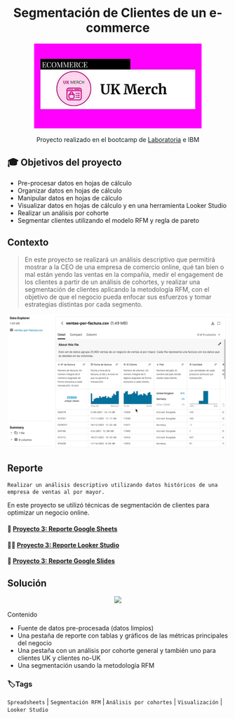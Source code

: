 <div align="center"> <h1> Segmentación de Clientes de un e-commerce </h1>  
  
![](/portada_2.jpg)
  
Proyecto realizado en el bootcamp de [Laboratoria](https://app.laboratoria.la/signup-and-login/) e IBM
</div>

## 🎓 Objetivos del proyecto

- Pre-procesar datos en hojas de cálculo
- Organizar datos en hojas de cálculo
- Manipular datos en hojas de cálculo
- Visualizar datos en hojas de cálculo y en una herramienta Looker Studio
- Realizar un análisis por cohorte
- Segmentar clientes utilizando el modelo RFM y regla de pareto

## Contexto

>En este proyecto se realizará un análisis descriptivo que permitirá mostrar a la CEO de una empresa de comercio online, qué tan bien o mal están yendo las ventas en la compañía, medir el engagement de los clientes a partir de un análisis de cohortes, y realizar una segmentación de clientes aplicando la metodología RFM, con el objetivo de que el negocio pueda enfocar sus esfuerzos y tomar estrategias distintas por cada segmento.

<div align="center">
  
![](/Contexto.gif) 
  </div>


## Reporte

    Realizar un análisis descriptivo utilizando datos históricos de una empresa de ventas al por mayor.

En este proyecto se utilizó técnicas de segmentación de clientes para optimizar un negocio online.

<h4 align="left"> 📝 <a href="https://docs.google.com/spreadsheets/d/1szq1pE14FpC8bEvttlZjI7sVa8MXnyl86RslE6tBEkM/edit?usp=sharing">Proyecto 3: Reporte Google Sheets</a>
  
<h4 align="left"> 👩‍💻 <a href="https://lookerstudio.google.com/reporting/60c3201d-571b-4c58-b171-371b9546c5e8">Proyecto 3: Reporte Looker Studio</a>
  
<h4 align="left"> 📄 <a href="https://docs.google.com/presentation/d/1LbIEdWGu7IPy_f5uYpilj-qXsjs19kB-WkYvei62cKo/edit?usp=sharing">Proyecto 3: Reporte Google Slides </a>
</h4>

## Solución
<div align="center">
  
  <a target="_blank" href="https://www.loom.com/share/2c86d07be73f44129c84a6433b162720" rel="noopener noreferrer" >![](https://cdn.loom.com/sessions/thumbnails/053f36b142be44468693591917a0bf12-1656389474093-with-play.gif)</a>
 
</div>
  
 Contenido
  
- Fuente de datos pre-procesada (datos limpios)
- Una pestaña de reporte con tablas y gráficos de las métricas principales del negocio
- Una pestaña con un análisis por cohorte general y también uno para clientes UK y clientes no-UK
- Una segmentación usando la metodología RFM
  
### 🏷️Tags

`Spreadsheets` | `Segmentación RFM` | `Análisis por cohortes` | `Visualización` | `Looker Studio` 
